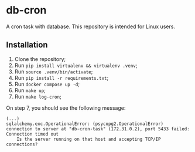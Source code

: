 # db-cron

A cron task with database. This repository is intended for Linux users.

## Installation

1. Clone the repository;
2. Run `pip install virtualenv && virtualenv .venv`;
3. Run `source .venv/bin/activate`;
4. Run `pip install -r requirements.txt`;
5. Run `docker compose up -d`;
6. Run `make up`;
7. Run `make log-cron`;

On step 7, you should see the following message:

```   
(...)
sqlalchemy.exc.OperationalError: (psycopg2.OperationalError) connection to server at "db-cron-task" (172.31.0.2), port 5433 failed: Connection timed out
	Is the server running on that host and accepting TCP/IP connections?

```
